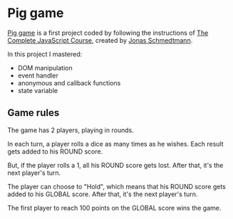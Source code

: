 # Pig game

[Pig game](pashakin.github.io/pig-game/) is a first project coded by following the instructions of [The Complete JavaScript Course](https://www.udemy.com/course/the-complete-javascript-course/?persist_locale=&locale=en_US), created by [Jonas Schmedtmann](https://twitter.com/jonasschmedtman).

In this project I mastered:

- DOM manipulation
- event handler
- anonymous and callback functions
- state variable

## Game rules

The game has 2 players, playing in rounds.

In each turn, a player rolls a dice as many times as he wishes. Each result gets added to his ROUND score.

But, if the player rolls a 1, all his ROUND score gets lost. After that, it's the next player's turn.

The player can choose to "Hold", which means that his ROUND score gets added to his GLOBAL score. After that, it's the next player's turn.

The first player to reach 100 points on the GLOBAL score wins the game.
